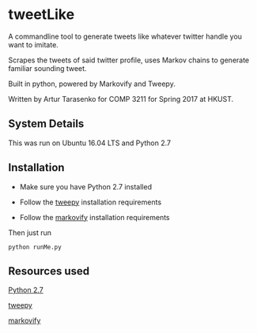 # tweetLike

A commandline tool to generate tweets like whatever twitter handle you want to imitate.

Scrapes the tweets of said twitter profile, uses Markov chains to generate familiar sounding tweet.

Built in python, powered by Markovify and Tweepy.

Written by Artur Tarasenko for COMP 3211 for Spring 2017 at HKUST.

## System Details

This was run on Ubuntu 16.04 LTS and Python 2.7

## Installation

* Make sure you have Python 2.7 installed

* Follow the [tweepy](https://github.com/tweepy/tweepy) installation requirements

* Follow the [markovify](https://github.com/jsvine/markovify) installation requirements

Then just run 

```
python runMe.py
```

## Resources used

[Python 2.7](https://www.python.org/downloads/)

[tweepy](https://github.com/tweepy/tweepy)

[markovify](https://github.com/jsvine/markovify)
